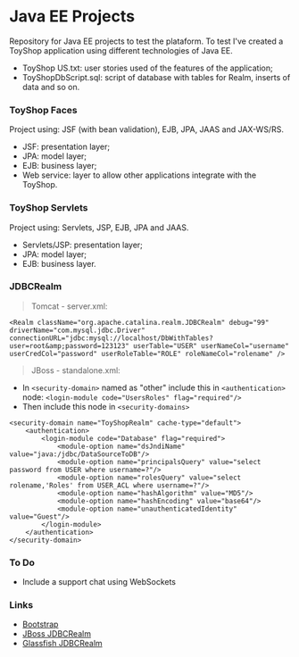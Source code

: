 Java EE Projects
===============

Repository for Java EE projects to test the plataform.
To test I've created a ToyShop application using different technologies of Java EE.

* ToyShop US.txt: user stories used of the features of the application;
* ToyShopDbScript.sql: script of database with tables for Realm, inserts of data and so on.


### ToyShop Faces ###
Project using: JSF (with bean validation), EJB, JPA, JAAS and JAX-WS/RS.

* JSF: presentation layer;
* JPA: model layer;
* EJB: business layer;
* Web service: layer to allow other applications integrate with the ToyShop.


### ToyShop Servlets ###
Project using: Servlets, JSP, EJB, JPA and JAAS.

* Servlets/JSP: presentation layer;
* JPA: model layer;
* EJB: business layer.


### JDBCRealm ###
> Tomcat - server.xml:
```
<Realm className="org.apache.catalina.realm.JDBCRealm" debug="99" driverName="com.mysql.jdbc.Driver" connectionURL="jdbc:mysql://localhost/DbWithTables?user=root&amp;password=123123" userTable="USER" userNameCol="username" userCredCol="password" userRoleTable="ROLE" roleNameCol="rolename" />
```


> JBoss - standalone.xml:
* In ```<security-domain>``` named as "other" include this in ```<authentication>``` node: ```<login-module code="UsersRoles" flag="required"/>```
* Then include this node in ```<security-domains>```
```
<security-domain name="ToyShopRealm" cache-type="default">
    <authentication>
        <login-module code="Database" flag="required">
            <module-option name="dsJndiName" value="java:/jdbc/DataSourceToDB"/>
            <module-option name="principalsQuery" value="select password from USER where username=?"/>
            <module-option name="rolesQuery" value="select rolename,'Roles' from USER_ACL where username=?"/>
            <module-option name="hashAlgorithm" value="MD5"/>
            <module-option name="hashEncoding" value="base64"/>
            <module-option name="unauthenticatedIdentity" value="Guest"/>
        </login-module>
    </authentication>
</security-domain>
```

### To Do ###
* Include a support chat using WebSockets


### Links ###
* [Bootstrap](http://getbootstrap.com/)
* [JBoss JDBCRealm](http://blog.amatya.net/2012/09/implementing-security-with-jaas-on.html)
* [Glassfish JDBCRealm](http://java.dzone.com/articles/jdbc-realm-and-form-based)


